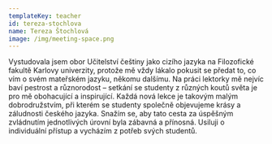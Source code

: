 ```yaml
---
templateKey: teacher
id: tereza-stochlova
name: Tereza Štochlová
image: /img/meeting-space.png
---
```

Vystudovala jsem obor Učitelství češtiny jako cizího jazyka na Filozofické fakultě Karlovy univerzity, protože mě vždy lákalo pokusit se předat to, co vím o svém mateřském jazyku, někomu dalšímu. Na práci lektorky mě nejvíc baví pestrost a různorodost – setkání se studenty z různých koutů světa je pro mě obohacující a inspirující. Každá nová lekce je takovým malým dobrodružstvím, při kterém se studenty společně objevujeme krásy a záludnosti českého jazyka. Snažím se, aby tato cesta za úspěšným zvládnutím jednotlivých úrovní byla zábavná a přínosná. Usiluji o individuální přístup a vycházím z potřeb svých studentů.